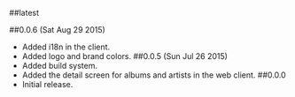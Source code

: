 ##latest


##0.0.6 (Sat Aug 29 2015)
* Added i18n in the client.
* Added logo and brand colors.
##0.0.5 (Sun Jul 26 2015)
* Added build system.
* Added the detail screen for albums and artists in the web client.
##0.0.0
* Initial release.